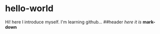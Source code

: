 # hello-world

Hi!
here I introduce myself. I'm learning github...
##header
*here it is*
**mark-down**
